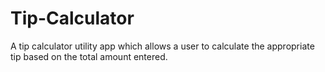Tip-Calculator
==============

A tip calculator utility app which allows a user to calculate the appropriate tip based on the total amount entered.
